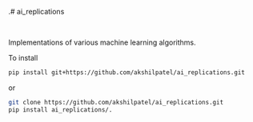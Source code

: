 .# ai_replications

<br>

Implementations of various machine learning algorithms.


To install

```bash
pip install git+https://github.com/akshilpatel/ai_replications.git
```

or 

```bash
git clone https://github.com/akshilpatel/ai_replications.git
pip install ai_replications/.
```